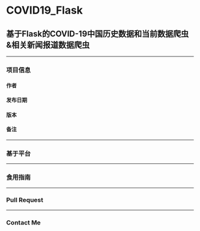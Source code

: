 # COVID19_Flask
## 基于Flask的COVID-19中国历史数据和当前数据爬虫&相关新闻报道数据爬虫
---
### 项目信息
#### 作者
#### 发布日期
#### 版本
#### 备注
---
### 基于平台
---
### 食用指南
---
### Pull Request
---
### Contact Me
